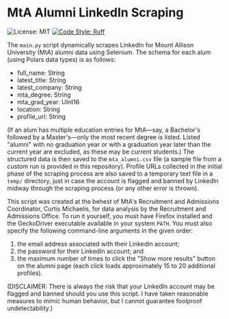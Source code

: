 # MtA Alumni LinkedIn Scraping

![License: MIT](https://img.shields.io/badge/License-MIT-pink.svg)
[![Code Style: Ruff](https://img.shields.io/badge/code%20style-ruff-rebeccapurple.svg)](https://github.com/astral-sh/ruff)

The `main.py` script dynamically scrapes LinkedIn for Mount Allison University (MtA) alumni data using Selenium. The schema for each alum (using Polars data types) is as follows:

- full_name: String
- latest_title: String
- latest_company: String
- mta_degree: String
- mta_grad_year: UInt16
- location: String
- profile_url: String

(If an alum has multiple education entries for MtA—say, a Bachelor's followed by a Master's—only the most recent degree is listed. Listed "alumni" with no graduation year or with a graduation year later than the current year are excluded, as these may be current students.) The structured data is then saved to the `mta_alumni.csv` file (a sample file from a custom run is provided in this repository). Profile URLs collected in the initial phase of the scraping process are also saved to a temporary text file in a `temp/` directory, just in case the account is flagged and banned by LinkedIn midway through the scraping process (or any other error is thrown).

This script was created at the behest of MtA's Recruitment and Admissions Coordinator, Curtis Michaelis, for data analysis by the Recruitment and Admissions Office. To run it yourself, you must have Firefox installed and the GeckoDriver executable available in your system `PATH`. You must also specify the following command-line arguments in the given order:

1. the email address associated with their LinkedIn account;
2. the password for their LinkedIn account; and
3. the maximum number of times to click the "Show more results" button on the alumni page (each click loads approximately 15 to 20 additional profiles).

(DISCLAIMER: There is always the risk that your LinkedIn account may be flagged and banned should you use this script. I have taken reasonable measures to mimic human behavior, but I cannot guarantee foolproof undetectability.)
